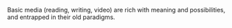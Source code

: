 
Basic media (reading, writing, video) are rich with meaning and possibilities, and entrapped in their old paradigms.
